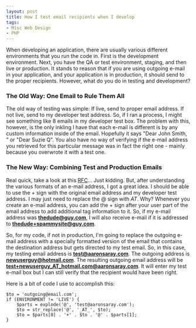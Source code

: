```yaml
---
layout: post
title: How I test email recipients when I develop
tags:
- Misc Web Design
- PHP
---
```


When developing an application, there are usually various different environments that you run the code in.  First is the development environment.  Next, you have the QA or test environment, staging, and then live or production.  It stands to reason that if you are using outgoing e-mail in your application, and your application is in production, it should send to the proper recipients.  However, what do you do in testing and development?

### The Old Way: One Email to Rule Them All

The old way of testing was simple:  If live, send to proper email address.  If not live, send to my developer test address.  So, if I ran a process, I might see something like 8 emails in my developer test box.  The problem with this, however, is the only inkling I have that each e-mail is different is by any custom information inside of the email.  Hopefully it says "Dear John Smith, " or "Dear Suzie Q".  You also have no way of verifying if the e-mail address you retrieved for this particular message was in fact the right one - mainly because you overwrote it with a test one.

### The New Way: Combining Test and Production Emails

Real quick, take a look at this [RFC](http://tools.ietf.org/html/rfc2822)... Just kidding.  But, after understanding the various formats of an e-mail address, I got a great idea.  I should be able to use the + sign with the original email address and my developer test address.  I may just need to replace the @ sign with _AT_.  Why?  Whenever you create an e-mail address, you can add the + sign after your user part of the email address to add additional tag information to it.  So, if my e-mail address was **thedude@guy.com**, I will also receive e-mail if it is addressed to **thedude+spammysite@guy.com**.

So, for my code, if not in production, I'm going to replace the outgoing e-mail address with a specially formatted version of the email that contains the destination address but gets directed to my test email.  So, in this case, my testing email address is **test@aaronsaray.com**.  The outgoing address is **newuserguy@hotmail.com**.  The resulting outgoing email address will be **test+newuserguy_AT_hotmail.com@aaronsaray.com**.  It will enter my test e-mail box but I can still verify that the recipient would have been right.

Here is a bit of code I use to accomplish this:

```php?start_inline=1
$to = 'outgoing@email.com';
if (ENVIRONMENT != 'LIVE') {
    $parts = explode('@', 'test@aaronsaray.com');
    $to = str_replace('@', '_AT_', $to);
    $to = $parts[0] . '+' . $to . '@' . $parts[1];
}
```
